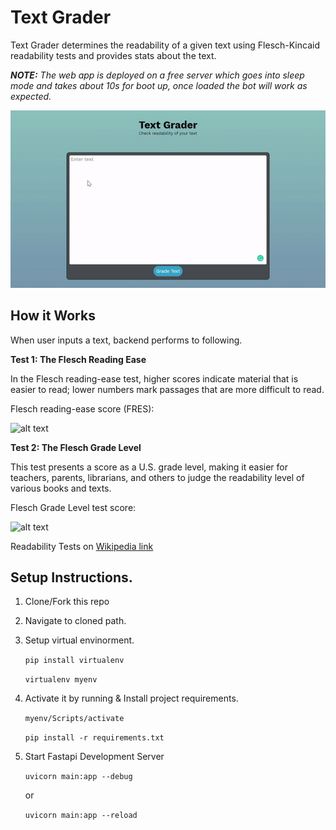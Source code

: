 # Text Grader
Text Grader determines the readability of a given text using Flesch-Kincaid readability tests and provides stats about the text.

***NOTE:** The web app is deployed on a free server which goes into sleep mode and takes about 10s for boot up, once loaded the bot will work as expected.* 

![Demo 2](/text-grader-demo2.gif)


## How it Works
When user inputs a text, backend performs to following.

**Test 1: The Flesch Reading Ease**

In the Flesch reading-ease test, higher scores indicate material that is easier to read; lower numbers mark passages that are more difficult to read.

Flesch reading-ease score (FRES):

![alt text](https://wikimedia.org/api/rest_v1/media/math/render/svg/bd4916e193d2f96fa3b74ee258aaa6fe242e110e)

**Test 2: The Flesch Grade Level**

This test presents a score as a U.S. grade level, making it easier for teachers, parents, librarians, and others to judge the readability level of various books and texts.

Flesch Grade Level test score:

![alt text](https://wikimedia.org/api/rest_v1/media/math/render/svg/8e68f5fc959d052d1123b85758065afecc4150c3)

Readability Tests on [Wikipedia link](https://en.wikipedia.org/wiki/Flesch%E2%80%93Kincaid_readability_tests)

## Setup Instructions.

1. Clone/Fork this repo

2. Navigate to cloned path.

3. Setup virtual envinorment.

    `pip install virtualenv`

    `virtualenv myenv`

4. Activate it by running & Install project requirements.

    `myenv/Scripts/activate`

    `pip install -r requirements.txt`

5. Start Fastapi Development Server

    `uvicorn main:app --debug`
    
    or 
    
    `uvicorn main:app --reload`

